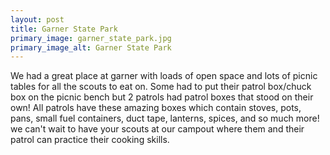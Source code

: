 ```yaml
---
layout: post
title: Garner State Park
primary_image: garner_state_park.jpg
primary_image_alt: Garner State Park
---
```


We had a great place at garner with loads of open space and lots of picnic
tables for all the scouts to eat on. Some had to put their patrol box/chuck box
on the picnic bench but 2 patrols had patrol boxes that stood on their own! All
patrols have these amazing boxes which contain stoves, pots, pans, small fuel
containers, duct tape, lanterns, spices, and so much more! we can't wait to have
your scouts at our campout where them and their patrol can practice their
cooking skills.
